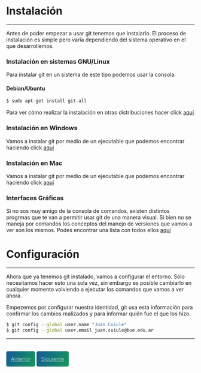 # Instalación
---

Antes de poder empezar a usar git tenemos que instalarlo. El proceso de instalación es simple pero varía dependiendo del sistema operativo en el que desarrollemos.

### Instalación en sistemas GNU/Linux
Para instalar git en un sistema de este tipo podemos usar la consola.

#### Debian/Ubuntu
```bash
$ sudo apt-get install git-all
```

Para ver cómo realizar la instalación en otras distribuciones hacer click [aquí](https://git-scm.com/download/linux)

### Instalación en Windows

Vamos a instalar git por medio de un ejecutable que podemos encontrar haciendo click [aquí](https://git-scm.com/download/win)

### Instalación en Mac

Vamos a instalar git por medio de un ejecutable que podemos encontrar haciendo click [aquí](https://git-scm.com/download/mac)

### Interfaces Gráficas

Si no sos muy amigo de la consola de comandos, existen distintos progrmas que te van a permitir usar git de una manera visual. Si bien no se maneja por comandos los conceptos del manejo de versiones que vamos a ver son los mismos.
Podes encontrar una lista con todos ellos [aquí](https://git-scm.com/downloads/guis)

# Configuración
---

Ahora que ya tenemos git instalado, vamos a configurar el entorno. Sólo necesitamos hacer esto una sola vez, sin embargo es posible cambiarlo en cualquier momento volviendo a ejecutar los comandos que vamos a ver ahora.

Empezemos por configurar nuestra identidad, git usa esta información para confirmar los cambios realizados y para informar quién fue el que los hizo.

```bash
$ git config --global user.name "Juan Cuiule"
$ git config --global user.email juan.cuiule@bue.edu.ar
```

---

<br>
<style>
.my-btn {
    height: 50px;
    width: 120px;
    display: inline;
    text-align: center;
    color: rgba(255, 255, 255, 0.6);
    background-color: #159957;
    background-image: linear-gradient(120deg, #155799, #159957);
    transition: color 0.2s ease-in-out;
    border-radius: 0.3rem;
    padding: 12px;
}

.my-btn:hover {
    color: #FFFFFF;
}

.Grid {
    display:flex;
    justify-content: space-around;
}
</style>

<div class="Grid">
    <a href="index" class="my-btn">Anterior</a>
    <a href="git-init-clone" class="my-btn">Siguiente</a>
</div>
